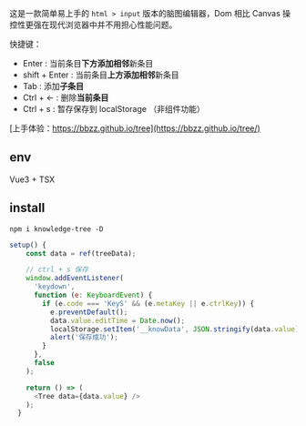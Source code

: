 这是一款简单易上手的 `html > input` 版本的脑图编辑器，Dom 相比 Canvas 操控性更强在现代浏览器中并不用担心性能问题。

快捷键：

- Enter : 当前条目**下方添加相邻**新条目
- shift + Enter : 当前条目**上方添加相邻**新条目
- Tab : 添加**子条目**
- Ctrl + ← : 删除**当前条目**
- Ctrl + s : 暂存保存到 localStorage （非组件功能）

[上手体验：https://bbzz.github.io/tree](https://bbzz.github.io/tree/)

## env

Vue3 + TSX

## install

```shell
npm i knowledge-tree -D
```

```javascript
setup() {
    const data = ref(treeData);

    // ctrl + s 保存
    window.addEventListener(
      'keydown',
      function (e: KeyboardEvent) {
        if (e.code === 'KeyS' && (e.metaKey || e.ctrlKey)) {
          e.preventDefault();
          data.value.editTime = Date.now();
          localStorage.setItem('__knowData', JSON.stringify(data.value));
          alert('保存成功');
        }
      },
      false
    );

    return () => (
      <Tree data={data.value} />
    );
  }
```

